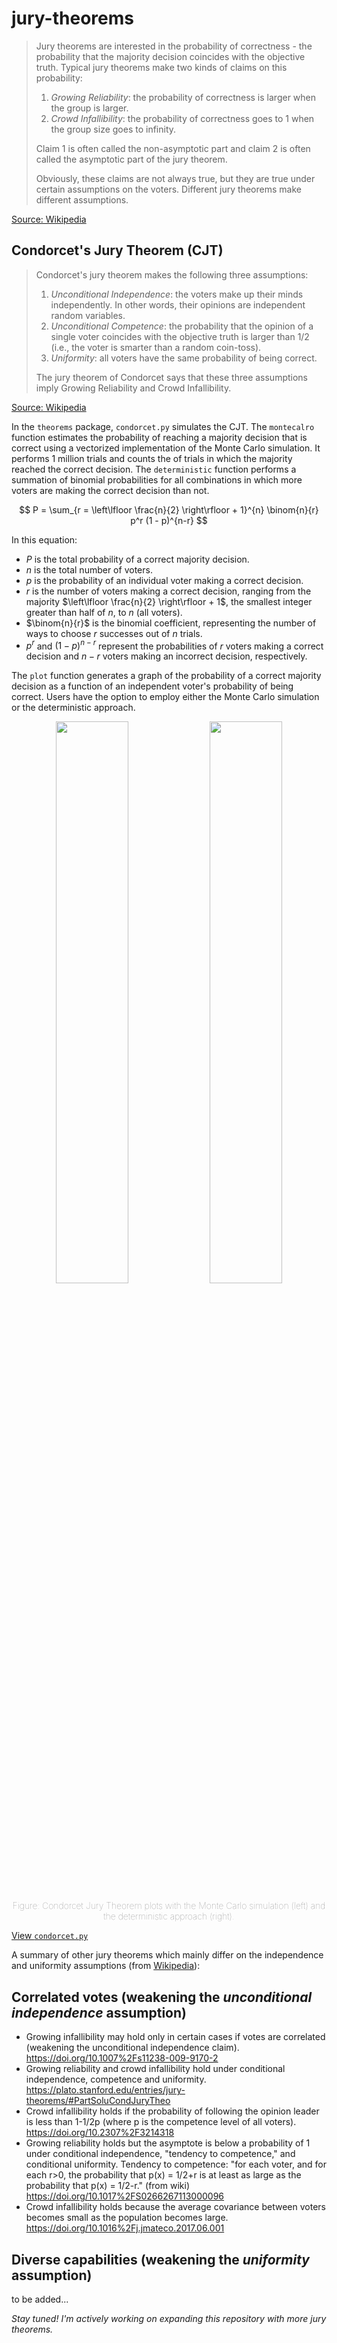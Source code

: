 # jury-theorems

> Jury theorems are interested in the probability of correctness - the probability that the majority decision coincides with the objective truth. Typical jury theorems make two kinds of claims on this probability:
>
> 1. *Growing Reliability*: the probability of correctness is larger when the group is larger.
> 2. *Crowd Infallibility*: the probability of correctness goes to 1 when the group size goes to infinity.
>
> Claim 1 is often called the non-asymptotic part and claim 2 is often called the asymptotic part of the jury theorem.
>
>Obviously, these claims are not always true, but they are true under certain assumptions on the voters. Different jury theorems make different assumptions. 

[Source: Wikipedia](https://en.wikipedia.org/wiki/Jury_theorem)

## Condorcet's Jury Theorem (CJT)

> Condorcet's jury theorem makes the following three assumptions:
>
> 1. *Unconditional Independence*: the voters make up their minds independently. In other words, their opinions are independent random variables.
> 2. *Unconditional Competence*: the probability that the opinion of a single voter coincides with the objective truth is larger than 1/2 (i.e., the voter is smarter than a random coin-toss).
> 3. *Uniformity*: all voters have the same probability of being correct.
>
>The jury theorem of Condorcet says that these three assumptions imply Growing Reliability and Crowd Infallibility.

[Source: Wikipedia](https://en.wikipedia.org/wiki/Jury_theorem)

In the `theorems` package, `condorcet.py` simulates the CJT. The `montecalro` function estimates the probability of reaching a majority decision that is correct using a vectorized implementation of the Monte Carlo simulation. It performs 1 million trials and counts the of trials in which the majority reached the correct decision. The `deterministic` function performs a summation of binomial probabilities for all combinations in which more voters are making the correct decision than not.

$$ P = \sum_{r = \left\lfloor \frac{n}{2} \right\rfloor + 1}^{n} \binom{n}{r} p^r (1 - p)^{n-r} $$
  
In this equation:

- $P$ is the total probability of a correct majority decision.
-  $n$ is the total number of voters.
-  $p$ is the probability of an individual voter making a correct decision.
-  $r$ is the number of voters making a correct decision, ranging from the majority $\left\lfloor \frac{n}{2} \right\rfloor + 1$, the smallest integer greater than half of $n$, to $n$ (all voters).
-  $\binom{n}{r}$ is the binomial coefficient, representing the number of ways to choose $r$ successes out of $n$ trials.
-  $p^r$ and $(1 - p)^{n-r}$ represent the probabilities of $r$ voters making a correct decision and $n-r$ voters making an incorrect decision, respectively.
</tr>
</table>
  
The `plot` function generates a graph of the probability of a correct majority decision as a function of an independent voter's probability of being correct. Users have the option to employ either the Monte Carlo simulation or the deterministic approach.

<p align="center">
  <img src="https://github.com/vinamrsachdeva/jury-theorems/blob/main/sim_results/condorcet/condorcet_montecarlo.png" width="48%" />
  <img src="https://github.com/vinamrsachdeva/jury-theorems/blob/main/sim_results/condorcet/condorcet.png" width="48%" /> 
</p>
<p align="center" style="color: gray; font-weight: lighter;">
  Figure: Condorcet Jury Theorem plots with the Monte Carlo simulation (left) and the deterministic approach (right).
</p>

[View `condorcet.py`](https://github.com/vinamrsachdeva/jury-theorems/blob/main/theorems/condorcet.py)

A summary of other jury theorems which mainly differ on the independence and uniformity assumptions (from [Wikipedia](https://en.wikipedia.org/wiki/Jury_theorem)):

## Correlated votes (weakening the _unconditional independence_ assumption)

- Growing infallibility may hold only in certain cases if votes are correlated (weakening the unconditional independence claim). https://doi.org/10.1007%2Fs11238-009-9170-2
- Growing reliability and crowd infallibility hold under conditional independence, competence and uniformity. https://plato.stanford.edu/entries/jury-theorems/#PartSoluCondJuryTheo
- Crowd infallibility holds if the probability of following the opinion leader is less than 1-1/2p (where p is the competence level of all voters). https://doi.org/10.2307%2F3214318
- Growing reliability holds but the asymptote is below a probability of 1 under conditional independence, "tendency to competence," and conditional uniformity. Tendency to competence: "for each voter, and for each r>0, the probability that p(x) = 1/2+r is at least as large as the probability that p(x) = 1/2-r." (from wiki) https://doi.org/10.1017%2FS0266267113000096
- Crowd infallibility holds because the average covariance between voters becomes small as the population becomes large. https://doi.org/10.1016%2Fj.jmateco.2017.06.001

## Diverse capabilities (weakening the _uniformity_ assumption)

to be added...

*Stay tuned! I'm actively working on expanding this repository with more jury theorems.*
